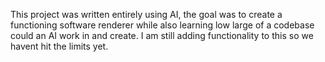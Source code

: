 This project was written entirely using AI, the goal was to create a functioning software renderer 
while also learning low large of a codebase could an AI work in and create.  I am still adding functionality to this so we havent hit the limits yet.